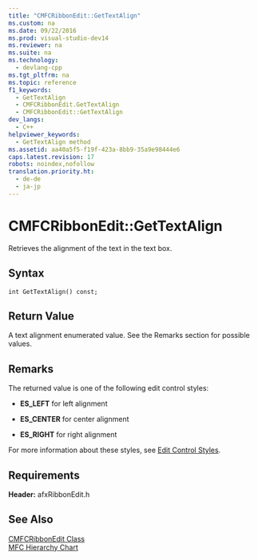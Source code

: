 ```yaml
---
title: "CMFCRibbonEdit::GetTextAlign"
ms.custom: na
ms.date: 09/22/2016
ms.prod: visual-studio-dev14
ms.reviewer: na
ms.suite: na
ms.technology: 
  - devlang-cpp
ms.tgt_pltfrm: na
ms.topic: reference
f1_keywords: 
  - GetTextAlign
  - CMFCRibbonEdit.GetTextAlign
  - CMFCRibbonEdit::GetTextAlign
dev_langs: 
  - C++
helpviewer_keywords: 
  - GetTextAlign method
ms.assetid: aa40a5f5-f19f-423a-8bb9-35a9e98444e6
caps.latest.revision: 17
robots: noindex,nofollow
translation.priority.ht: 
  - de-de
  - ja-jp
---
```

# CMFCRibbonEdit::GetTextAlign
Retrieves the alignment of the text in the text box.  
  
## Syntax  
  
```  
int GetTextAlign() const;  
```  
  
## Return Value  
 A text alignment enumerated value. See the Remarks section for possible values.  
  
## Remarks  
 The returned value is one of the following edit control styles:  
  
-   **ES_LEFT** for left alignment  
  
-   **ES_CENTER** for center alignment  
  
-   **ES_RIGHT** for right alignment  
  
 For more information about these styles, see [Edit Control Styles](http://msdn.microsoft.com/library/windows/desktop/bb775464).  
  
## Requirements  
 **Header:** afxRibbonEdit.h  
  
## See Also  
 [CMFCRibbonEdit Class](../vs140/cmfcribbonedit-class.md)   
 [MFC Hierarchy Chart](../vs140/hierarchy-chart.md)